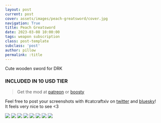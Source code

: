 ```yaml
---
layout: post
current: post
cover: assets/images/peach-greatsword/cover.jpg
navigation: True
title: Peach Greatsword
date: 2023-03-08 10:00:00
tags: weapon subscription
class: post-template
subclass: 'post'
author: pillow
permalink: :title
---
```


Cute wooden sword for DRK

### INCLUDED IN 10 USD TIER

> Get the mod at [patreon](https://www.patreon.com/posts/peach-greatsword-79610175) or [boosty](https://boosty.to/miaumori/posts/3ff6204f-6f63-4e20-94ad-96f1fce0a64e?share=post_link)

Feel free to post your screenshots with #catcraftxiv on [twitter](https://x.com/hashtag/catcraftxiv?src=hashtag_click) and [bluesky](https://bsky.app/hashtag/catcraftxiv)! It feels very nice to see <3

<img src="/catalogue/assets/images/peach-greatsword/ffxiv_dx11_2023-03-03_15-00-50.jpg"/>
<img src="/catalogue/assets/images/peach-greatsword/ffxiv_dx11_2023-03-03_15-42-12.jpg"/>
<img src="/catalogue/assets/images/peach-greatsword/ffxiv_dx11_2023-03-03_15-06-31.jpg"/>
<img src="/catalogue/assets/images/peach-greatsword/ffxiv_dx11_2023-03-03_16-32-06.jpg"/>
<img src="/catalogue/assets/images/peach-greatsword/ffxiv_dx11_2023-03-03_16-32-20.jpg"/>
<img src="/catalogue/assets/images/peach-greatsword/ffxiv_dx11_2023-03-03_16-33-00.jpg"/>
<img src="/catalogue/assets/images/peach-greatsword/ffxiv_dx11_2023-03-03_16-33-15.jpg"/>
<img src="/catalogue/assets/images/peach-greatsword/cover.jpg"/>
